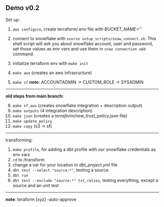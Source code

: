 ## Demo v0.2

Set up:

1. `aws configure`, create terraform/.env file with *BUCKET_NAME=''*

2. connect to snowflake with `source setup_scripts/snow_connect.sh`. This shell script will ask you about snowflake account, user and password, set those values as env vars and use them in `snow connection add` command.
    
3. initialize terraform env with `make init`

4. `make aws` (creates an aws infrasructure)

5. `make sf`
    **note**: ACCOUNTADMIN -> CUSTOM_ROLE -> SYSADMIN 

___

**old steps from main branch:**

8. `make sf_aws` (creates snowflake integration + description output)
9. `make outputs` (4 integration description)
10. `make json` (creates a *terraform/new_trust_policy.json* file)
11. `make update_policy`
12. `make copy` (s3 -> sf)

____
transforming:
1. `make profile`, for adding a dbt profile with our snowflake credentials as env vars
2. `cd` to /transform
3. change a var for your location in *dbt_project.yml* file  
3. `dbt test --select "source:*"`, testing a source
4. `dbt run`
5. `dbt test --exclude "source:*" tst_ratios`, testing everything, except a source and an unit test
___

**note**: teraform [xyz] -auto-approve 